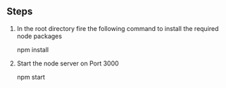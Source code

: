 Steps
------
1. In the root directory fire the following command to install the required node packages

	npm install

2. Start the node server on Port 3000 

	npm start